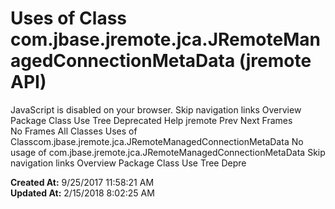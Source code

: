 # Uses of Class com.jbase.jremote.jca.JRemoteManagedConnectionMetaData (jremote   API)

JavaScript is disabled on your browser. Skip navigation links Overview Package Class Use Tree Deprecated Help jremote Prev Next Frames No Frames All Classes Uses of Classcom.jbase.jremote.jca.JRemoteManagedConnectionMetaData No usage of com.jbase.jremote.jca.JRemoteManagedConnectionMetaData Skip navigation links Overview Package Class Use Tree Depre  

**Created At:** 9/25/2017 11:58:21 AM  
**Updated At:** 2/15/2018 8:02:25 AM  

